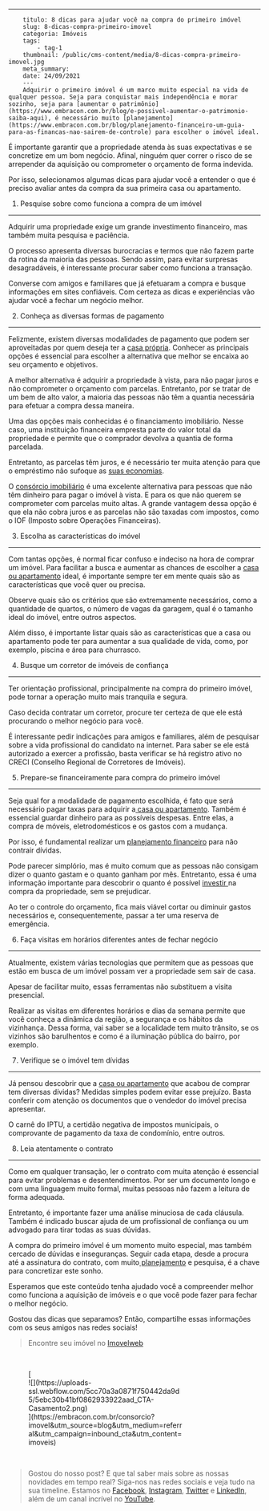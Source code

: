 ---
        titulo: 8 dicas para ajudar você na compra do primeiro imóvel
        slug: 8-dicas-compra-primeiro-imovel
        categoria: Imóveis
        tags:
            - tag-1
        thumbnail: /public/cms-content/media/8-dicas-compra-primeiro-imovel.jpg
        meta_summary: 
        date: 24/09/2021
        ---
        Adquirir o primeiro imóvel é um marco muito especial na vida de qualquer pessoa. Seja para conquistar mais independência e morar sozinho, seja para [aumentar o patrimônio](https://www.embracon.com.br/blog/e-possivel-aumentar-o-patrimonio-saiba-aqui), é necessário muito [planejamento](https://www.embracon.com.br/blog/planejamento-financeiro-um-guia-para-as-financas-nao-sairem-de-controle) para escolher o imóvel ideal.

É importante garantir que a propriedade atenda às suas expectativas e se concretize em um bom negócio. Afinal, ninguém quer correr o risco de se arrepender da aquisição ou comprometer o orçamento de forma indevida.

Por isso, selecionamos algumas dicas para ajudar você a entender o que é preciso avaliar antes da compra da sua primeira casa ou apartamento.

1. Pesquise sobre como funciona a compra de um imóvel
-----------------------------------------------------

Adquirir uma propriedade exige um grande investimento financeiro, mas também muita pesquisa e paciência.

O processo apresenta diversas burocracias e termos que não fazem parte da rotina da maioria das pessoas. Sendo assim, para evitar surpresas desagradáveis, é interessante procurar saber como funciona a transação.

Converse com amigos e familiares que já efetuaram a compra e busque informações em sites confiáveis. Com certeza as dicas e experiências vão ajudar você a fechar um negócio melhor.

2. Conheça as diversas formas de pagamento
------------------------------------------

Felizmente, existem diversas modalidades de pagamento que podem ser aproveitadas por quem deseja ter a [casa própria](https://www.embracon.com.br/consorcio-de-imoveis). Conhecer as principais opções é essencial para escolher a alternativa que melhor se encaixa ao seu orçamento e objetivos.

A melhor alternativa é adquirir a propriedade à vista, para não pagar juros e não comprometer o orçamento com parcelas. Entretanto, por se tratar de um bem de alto valor, a maioria das pessoas não têm a quantia necessária para efetuar a compra dessa maneira.

Uma das opções mais conhecidas é o financiamento imobiliário. Nesse caso, uma instituição financeira empresta parte do valor total da propriedade e permite que o comprador devolva a quantia de forma parcelada.

Entretanto, as parcelas têm juros, e é necessário ter muita atenção para que o empréstimo não sufoque as [suas economias](https://www.embracon.com.br/blog/afinal-quais-sao-as-diferencas-entre-poupar-economizar-e-investir).

O [consórcio imobiliário](https://www.embracon.com.br/consorcio-de-imoveis) é uma excelente alternativa para pessoas que não têm dinheiro para pagar o imóvel à vista. E para os que não querem se comprometer com parcelas muito altas. A grande vantagem dessa opção é que ela não cobra juros e as parcelas não são taxadas com impostos, como o IOF (Imposto sobre Operações Financeiras).

3. Escolha as características do imóvel
---------------------------------------

Com tantas opções, é normal ficar confuso e indeciso na hora de comprar um imóvel. Para facilitar a busca e aumentar as chances de escolher a [casa ou apartamento](https://www.embracon.com.br/consorcio-de-imoveis) ideal, é importante sempre ter em mente quais são as características que você quer ou precisa.

Observe quais são os critérios que são extremamente necessários, como a quantidade de quartos, o número de vagas da garagem, qual é o tamanho ideal do imóvel, entre outros aspectos.

Além disso, é importante listar quais são as características que a casa ou apartamento pode ter para aumentar a sua qualidade de vida, como, por exemplo, piscina e área para churrasco.

4. Busque um corretor de imóveis de confiança
---------------------------------------------

Ter orientação profissional, principalmente na compra do primeiro imóvel, pode tornar a operação muito mais tranquila e segura.

Caso decida contratar um corretor, procure ter certeza de que ele está procurando o melhor negócio para você.

É interessante pedir indicações para amigos e familiares, além de pesquisar sobre a vida profissional do candidato na internet. Para saber se ele está autorizado a exercer a profissão, basta verificar se há registro ativo no CRECI (Conselho Regional de Corretores de Imóveis).

5. Prepare-se financeiramente para compra do primeiro imóvel
------------------------------------------------------------

Seja qual for a modalidade de pagamento escolhida, é fato que será necessário pagar taxas para adquirir a[ casa ou apartamento](https://www.embracon.com.br/consorcio-de-imoveis). Também é essencial guardar dinheiro para as possíveis despesas. Entre elas, a compra de móveis, eletrodomésticos e os gastos com a mudança.

Por isso, é fundamental realizar um [planejamento financeiro](https://www.embracon.com.br/blog/planejamento-financeiro-um-guia-para-as-financas-nao-sairem-de-controle) para não contrair dívidas.

Pode parecer simplório, mas é muito comum que as pessoas não consigam dizer o quanto gastam e o quanto ganham por mês. Entretanto, essa é uma informação importante para descobrir o quanto é possível [investir ](https://www.embracon.com.br/blog/conheca-4-opcoes-para-quem-quer-comecar-a-investir)na compra da propriedade, sem se prejudicar.

Ao ter o controle do orçamento, fica mais viável cortar ou diminuir gastos necessários e, consequentemente, passar a ter uma reserva de emergência.

6. Faça visitas em horários diferentes antes de fechar negócio
--------------------------------------------------------------

Atualmente, existem várias tecnologias que permitem que as pessoas que estão em busca de um imóvel possam ver a propriedade sem sair de casa.

Apesar de facilitar muito, essas ferramentas não substituem a visita presencial.

Realizar as visitas em diferentes horários e dias da semana permite que você conheça a dinâmica da região, a segurança e os hábitos da vizinhança. Dessa forma, vai saber se a localidade tem muito trânsito, se os vizinhos são barulhentos e como é a iluminação pública do bairro, por exemplo.

7. Verifique se o imóvel tem dívidas
------------------------------------

Já pensou descobrir que a [casa ou apartamento](https://www.embracon.com.br/consorcio-de-imoveis) que acabou de comprar tem diversas dívidas? Medidas simples podem evitar esse prejuízo. Basta conferir com atenção os documentos que o vendedor do imóvel precisa apresentar.

O carnê do IPTU, a certidão negativa de impostos municipais, o comprovante de pagamento da taxa de condomínio, entre outros.

8. Leia atentamente o contrato
------------------------------

Como em qualquer transação, ler o contrato com muita atenção é essencial para evitar problemas e desentendimentos. Por ser um documento longo e com uma linguagem muito formal, muitas pessoas não fazem a leitura de forma adequada.

Entretanto, é importante fazer uma análise minuciosa de cada cláusula. Também é indicado buscar ajuda de um profissional de confiança ou um advogado para tirar todas as suas dúvidas.

A compra do primeiro imóvel é um momento muito especial, mas também cercado de dúvidas e inseguranças. Seguir cada etapa, desde a procura até a assinatura do contrato, com muito[ planejamento](https://www.embracon.com.br/blog/planejamento-financeiro-um-guia-para-as-financas-nao-sairem-de-controle) e pesquisa, é a chave para concretizar este sonho.

Esperamos que este conteúdo tenha ajudado você a compreender melhor como funciona a aquisição de imóveis e o que você pode fazer para fechar o melhor negócio.

Gostou das dicas que separamos? Então, compartilhe essas informações com os seus amigos nas redes sociais!

> Encontre seu imóvel no [Imovelweb](https://www.imovelweb.com.br/?utm_source=blog&utm_medium=brand&utm_campaign=embracondois)

‍

<figure class="w-richtext-figure-type-image w-richtext-align-center" style="max-width:310px">[<div>![](https://uploads-ssl.webflow.com/5cc70a3a0871f750442da9d5/5ebc30b41bf0862933922aad_CTA-Casamento2.png)</div>](https://embracon.com.br/consorcio?imovel&utm_source=blog&utm_medium=referral&utm_campaign=inbound_cta&utm_content=imoveis)</figure>​

> Gostou do nosso post? E que tal saber mais sobre as nossas novidades em tempo real? Siga-nos nas redes sociais e veja tudo na sua timeline. Estamos no [Facebook](https://www.facebook.com/embracon/), [Instagram](https://www.instagram.com/embraconoficial/), [Twitter](https://twitter.com/embracon) e [LinkedIn](https://www.linkedin.com/company/1018875/), além de um canal incrível no [YouTube](https://www.youtube.com/channel/UCL-Y0mv9zc73Iek48NLUBzQ).
        
